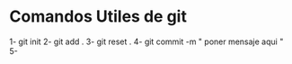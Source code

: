 # Comandos Utiles de git

1- git init 
2- git add .
3- git reset .
4- git commit -m " poner mensaje aqui "
5- 